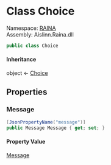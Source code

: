 # <a id="RAINA_Choice"></a> Class Choice

Namespace: [RAINA](RAINA.md)  
Assembly: Aislinn.Raina.dll  

```csharp
public class Choice
```

#### Inheritance

object ← 
[Choice](RAINA.Choice.md)

## Properties

### <a id="RAINA_Choice_Message"></a> Message

```csharp
[JsonPropertyName("message")]
public Message Message { get; set; }
```

#### Property Value

 [Message](RAINA.Message.md)


